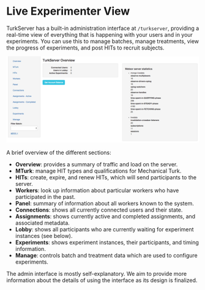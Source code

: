 # Live Experimenter View

TurkServer has a built-in administration interface at `/turkserver`, providing a
real-time view of everything that is happening with your users and in your
experiments. You can use this to manage batches, manage treatments, view the
progress of experiments, and post HITs to recruit subjects.

![admin console](/img/turkserver.png)

A brief overview of the different sections:

- **Overview**: provides a summary of traffic and load on the server.
- **MTurk**: manage HIT types and qualifications for Mechanical Turk.
- **HITs**: create, expire, and renew HITs, which will send participants to the server.
- **Workers**: look up information about particular workers who have participated in the past.
- **Panel**: summary of information about all workers known to the system.
- **Connections**: shows all currently connected users and their state.
- **Assignments**: shows currently active and completed assignments, and associated metadata.
- **Lobby**: shows all participants who are currently waiting for experiment instances (see below).
- **Experiments**: shows experiment instances, their participants, and timing information.
- **Manage**: controls batch and treatment data which are used to configure experiments.

The admin interface is mostly self-explanatory. We aim to provide more
information about the details of using the interface as its design is finalized.

<!--
Batches and treatments can be viewed and edited from the
administration interface.
-->
